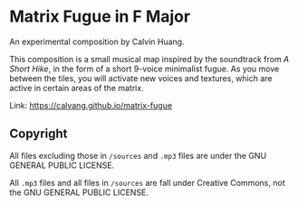 # Matrix Fugue in F Major

An experimental composition by Calvin Huang.

This composition is a small musical map inspired by the soundtrack from <i>A Short Hike</i>, in the form of a short 9-voice minimalist fugue. As you move between the tiles, you will activate new voices and textures, which are active in certain areas of the matrix.

Link: https://calvang.github.io/matrix-fugue

## Copyright

All files excluding those in `/sources` and `.mp3` files  are under the GNU GENERAL PUBLIC LICENSE.

All `.mp3` files and all files in `/sources` are fall under Creative Commons, not the GNU GENERAL PUBLIC LICENSE.